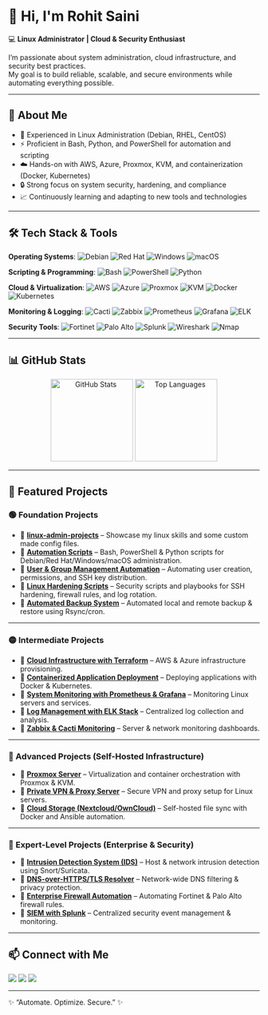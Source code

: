# 👋 Hi, I'm Rohit Saini  

💻 **Linux Administrator | Cloud & Security Enthusiast**  

I’m passionate about system administration, cloud infrastructure, and security best practices.  
My goal is to build reliable, scalable, and secure environments while automating everything possible.   

---

## 🚀 About Me  

- 🔧 Experienced in Linux Administration (Debian, RHEL, CentOS)  
- ⚡ Proficient in Bash, Python, and PowerShell for automation and scripting  
- ☁️ Hands-on with AWS, Azure, Proxmox, KVM, and containerization (Docker, Kubernetes)  
- 🔒 Strong focus on system security, hardening, and compliance  
- 📈 Continuously learning and adapting to new tools and technologies  

---

## 🛠️ Tech Stack & Tools  

**Operating Systems**: ![Debian](https://img.shields.io/badge/Debian-A81D33?style=flat&logo=debian&logoColor=white) ![Red Hat](https://img.shields.io/badge/Red%20Hat-EE0000?style=flat&logo=red-hat&logoColor=white) ![Windows](https://img.shields.io/badge/Windows-0078D6?style=flat&logo=windows&logoColor=white) ![macOS](https://img.shields.io/badge/macOS-000000?style=flat&logo=apple&logoColor=white)  

**Scripting & Programming**: ![Bash](https://img.shields.io/badge/Bash-4EAA25?style=flat&logo=gnu-bash&logoColor=white) ![PowerShell](https://img.shields.io/badge/PowerShell-5391FE?style=flat&logo=powershell&logoColor=white) ![Python](https://img.shields.io/badge/Python-3776AB?style=flat&logo=python&logoColor=white)  

**Cloud & Virtualization**: ![AWS](https://img.shields.io/badge/AWS-232F3E?style=flat&logo=amazon-aws&logoColor=white) ![Azure](https://img.shields.io/badge/Azure-0078D4?style=flat&logo=microsoft-azure&logoColor=white) ![Proxmox](https://img.shields.io/badge/Proxmox-E57000?style=flat&logo=proxmox&logoColor=white) ![KVM](https://img.shields.io/badge/KVM-000000?style=flat&logo=linux&logoColor=white) ![Docker](https://img.shields.io/badge/Docker-2496ED?style=flat&logo=docker&logoColor=white) ![Kubernetes](https://img.shields.io/badge/Kubernetes-326CE5?style=flat&logo=kubernetes&logoColor=white)  

**Monitoring & Logging**: ![Cacti](https://img.shields.io/badge/Cacti-5AA454?style=flat&logo=cacti&logoColor=white) ![Zabbix](https://img.shields.io/badge/Zabbix-DC382D?style=flat&logo=zabbix&logoColor=white) ![Prometheus](https://img.shields.io/badge/Prometheus-E6522C?style=flat&logo=prometheus&logoColor=white) ![Grafana](https://img.shields.io/badge/Grafana-F46800?style=flat&logo=grafana&logoColor=white) ![ELK](https://img.shields.io/badge/ELK-005571?style=flat&logo=elastic&logoColor=white)  

**Security Tools**: ![Fortinet](https://img.shields.io/badge/FortiGate-EE3124?style=flat&logo=fortinet&logoColor=white) ![Palo Alto](https://img.shields.io/badge/Palo%20Alto-007C92?style=flat&logo=palo-alto-networks&logoColor=white) ![Splunk](https://img.shields.io/badge/Splunk-000000?style=flat&logo=splunk&logoColor=white) ![Wireshark](https://img.shields.io/badge/Wireshark-1679A7?style=flat&logo=wireshark&logoColor=white) ![Nmap](https://img.shields.io/badge/Nmap-00457C?style=flat&logo=nmap&logoColor=white)  

---

## 📊 GitHub Stats  
<p align="center">
  <img src="https://github-readme-stats.vercel.app/api?username=cyberguardianx&show_icons=true&theme=radical" alt="GitHub Stats" height="165" />
  <img src="https://github-readme-stats.vercel.app/api/top-langs/?username=cyberguardianx&layout=compact&theme=radical" alt="Top Languages" height="165" />
</p>  

---

## 📂 Featured Projects  

### 🟢 Foundation Projects  
- 🔹 **[linux-admin-projects](https://github.com/cyberguardianx/linux-admin-projects)** – Showcase my linux skills and some custom made config files. 
- 🔹 **[Automation Scripts](https://github.com/cyberguardianx/automation-scripts)** – Bash, PowerShell & Python scripts for Debian/Red Hat/Windows/macOS administration.  
- 🔹 **[User & Group Management Automation](https://github.com/cyberguardianx/user-group-automation)** – Automating user creation, permissions, and SSH key distribution.  
- 🔹 **[Linux Hardening Scripts](https://github.com/cyberguardianx/linux-hardening)** – Security scripts and playbooks for SSH hardening, firewall rules, and log rotation.  
- 🔹 **[Automated Backup System](https://github.com/cyberguardianx/backup-system)** – Automated local and remote backup & restore using Rsync/cron.  

---

### 🟡 Intermediate Projects  
- 🔹 **[Cloud Infrastructure with Terraform](https://github.com/cyberguardianx/terraform-cloud-infra)** – AWS & Azure infrastructure provisioning.  
- 🔹 **[Containerized Application Deployment](https://github.com/cyberguardianx/containerized-deployment)** – Deploying applications with Docker & Kubernetes.  
- 🔹 **[System Monitoring with Prometheus & Grafana](https://github.com/cyberguardianx/prometheus-grafana-monitoring)** – Monitoring Linux servers and services.  
- 🔹 **[Log Management with ELK Stack](https://github.com/cyberguardianx/elk-stack-logging)** – Centralized log collection and analysis.  
- 🔹 **[Zabbix & Cacti Monitoring](https://github.com/cyberguardianx/zabbix-cacti-monitoring)** – Server & network monitoring dashboards.  

---

### 🔵 Advanced Projects (Self-Hosted Infrastructure)  
- 🔹 **[Proxmox Server](https://github.com/cyberguardianx/proxmox-server)** – Virtualization and container orchestration with Proxmox & KVM.  
- 🔹 **[Private VPN & Proxy Server](https://github.com/cyberguardianx/vpn-proxy-server)** – Secure VPN and proxy setup for Linux servers.  
- 🔹 **[Cloud Storage (Nextcloud/OwnCloud)](https://github.com/cyberguardianx/cloud-storage)** – Self-hosted file sync with Docker and Ansible automation.  

---

### 🔴 Expert-Level Projects (Enterprise & Security)  
- 🔹 **[Intrusion Detection System (IDS)](https://github.com/cyberguardianx/intrusion-detection)** – Host & network intrusion detection using Snort/Suricata.  
- 🔹 **[DNS-over-HTTPS/TLS Resolver](https://github.com/cyberguardianx/dns-filtering)** – Network-wide DNS filtering & privacy protection.  
- 🔹 **[Enterprise Firewall Automation](https://github.com/cyberguardianx/firewall-automation)** – Automating Fortinet & Palo Alto firewall rules.  
- 🔹 **[SIEM with Splunk](https://github.com/cyberguardianx/splunk-siem)** – Centralized security event management & monitoring.  

---

## 📫 Connect with Me  
<div>
    <a href="https://www.linkedin.com/in/rohitsaini-cyberguardian/"><img src="https://img.shields.io/badge/LinkedIn-0A66C2?style=for-the-badge&logo=linkedin&logoColor=white" /></a>
    <a href="https://github.com/cyberguardianx"><img src="https://img.shields.io/badge/GitHub-181717?style=for-the-badge&logo=github&logoColor=white" /></a>
    <a href="mailto:rohitsainius0@gmail.com"><img src="https://img.shields.io/badge/Email-D14836?style=for-the-badge&logo=gmail&logoColor=white" /></a>
</div>  

---

✨ “Automate. Optimize. Secure.” ✨
